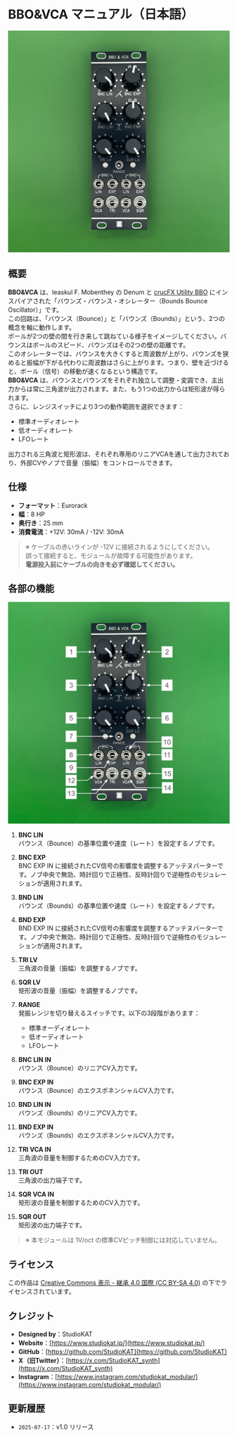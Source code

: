 # BBO&VCA マニュアル（日本語）
![BBO&VCA_Front](../../Images/BBO&VCA_v1.0_Front.jpeg)

## 概要

**BBO&VCA** は、Ieaskul F. Mobenthey の Denum と [crucFX Utility BBO](https://github.com/d42kn355/BoundsBounceOscillator) にインスパイアされた「バウンズ・バウンス・オシレーター（Bounds Bounce Oscillator）」です。  
この回路は、「バウンス（Bounce）」と「バウンズ（Bounds）」という、2つの概念を軸に動作します。  
ボールが2つの壁の間を行き来して跳ねている様子をイメージしてください。バウンスはボールのスピード、バウンズはその2つの壁の距離です。  
このオシレーターでは、バウンスを大きくすると周波数が上がり、バウンズを狭めると振幅が下がる代わりに周波数はさらに上がります。つまり、壁を近づけると、ボール（信号）の移動が速くなるという構造です。  
**BBO&VCA** は、バウンスとバウンズをそれぞれ独立して調整・変調でき、主出力からは常に三角波が出力されます。また、もう1つの出力からは矩形波が得られます。  
さらに、レンジスイッチにより3つの動作範囲を選択できます：
- 標準オーディオレート
- 低オーディオレート
- LFOレート

出力される三角波と矩形波は、それぞれ専用のリニアVCAを通して出力されており、外部CVやノブで音量（振幅）をコントロールできます。  


## 仕様

- **フォーマット**：Eurorack  
- **幅**：8 HP  
- **奥行き**：25 mm  
- **消費電流**：+12V: 30mA / -12V: 30mA  

> ※ ケーブルの赤いラインが -12V に接続されるようにしてください。  
> 誤って接続すると、モジュールが故障する可能性があります。  
> **電源投入前にケーブルの向きを必ず確認してください。**


## 各部の機能
![BBO&VCA_Explanation](../../Images/BBO&VCA_v1.0_Ex.jpg)

1. **BNC LIN**  
   バウンス（Bounce）の基準位置や速度（レート）を設定するノブです。

2. **BNC EXP**  
   BNC EXP IN に接続されたCV信号の影響度を調整するアッテヌバーターです。ノブ中央で無効、時計回りで正極性、反時計回りで逆極性のモジュレーションが適用されます。

3. **BND LIN**  
   バウンズ（Bounds）の基準位置や速度（レート）を設定するノブです。

4. **BND EXP**  
   BND EXP IN に接続されたCV信号の影響度を調整するアッテヌバーターです。ノブ中央で無効、時計回りで正極性、反時計回りで逆極性のモジュレーションが適用されます。

5. **TRI LV**  
   三角波の音量（振幅）を調整するノブです。

6. **SQR LV**  
   矩形波の音量（振幅）を調整するノブです。

7. **RANGE**  
   発振レンジを切り替えるスイッチです。以下の3段階があります：  
   - 標準オーディオレート  
   - 低オーディオレート  
   - LFOレート

8. **BNC LIN IN**  
   バウンス（Bounce）のリニアCV入力です。

9. **BNC EXP IN**  
   バウンス（Bounce）のエクスポネンシャルCV入力です。

10. **BND LIN IN**  
   バウンズ（Bounds）のリニアCV入力です。

11. **BND EXP IN**  
   バウンズ（Bounds）のエクスポネンシャルCV入力です。

12. **TRI VCA IN**  
   三角波の音量を制御するためのCV入力です。

13. **TRI OUT**  
   三角波の出力端子です。

14. **SQR VCA IN**  
   矩形波の音量を制御するためのCV入力です。

15. **SQR OUT**  
   矩形波の出力端子です。


> ※ 本モジュールは 1V/oct の標準CVピッチ制御には対応していません。



## ライセンス

この作品は [Creative Commons 表示 - 継承 4.0 国際 (CC BY-SA 4.0)](https://creativecommons.org/licenses/by-sa/4.0/deed.ja) の下でライセンスされています。


## クレジット

- **Designed by**：StudioKAT  
- **Website**：[https://www.studiokat.jp/](https://www.studiokat.jp/)  
- **GitHub**：[https://github.com/StudioKAT](https://github.com/StudioKAT)  
- **X（旧Twitter）**：[https://x.com/StudioKAT_synth](https://x.com/StudioKAT_synth)  
- **Instagram**：[https://www.instagram.com/studiokat_modular/](https://www.instagram.com/studiokat_modular/)


## 更新履歴

- `2025-07-17`：v1.0 リリース  
